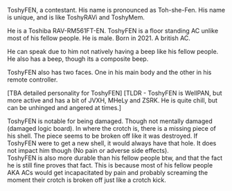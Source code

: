 ToshyFEN, a contestant. His name is pronounced as Toh-she-Fen. His name is unique, and is like ToshyRAVi and ToshyMem.

He is a Toshiba RAV-RM561FT-EN. ToshyFEN is a floor standing AC unlike most of his fellow people. He is male. Born in 2021. A british AC.

He can speak due to him not natively having a beep like his fellow people. He also has a beep, though its a composite beep.

ToshyFEN also has two faces. One in his main body and the other in his remote controller.


[TBA detailed personality for ToshyFEN]
[TLDR - ToshyFEN is WellPAN, but more active and has a bit of JVXH, MHeLy and ZSRK. He is quite chill, but can be unhinged and angered at times.]


ToshyFEN is notable for being damaged. Though not mentally damaged (damaged logic board). In where the crotch is, there is a missing piece of his shell. The piece seems to be broken off like it was destroyed. If ToshyFEN were to get a new shell, it would always have that hole. It does not impact him though (No pain or adverse side effects).  
ToshyFEN is also more durable than his fellow people btw, and that the fact he is still fine proves that fact. This is because most of his fellow people AKA ACs would get incapacitated by pain and probably screaming the moment their crotch is broken off just like a crotch kick.